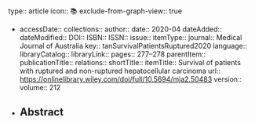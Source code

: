 type:: article
icon:: 📚
exclude-from-graph-view:: true

- accessDate:: 
  collections:: 
  author:: 
  date:: 2020-04
  dateAdded:: 
  dateModified:: 
  DOI:: 
  ISBN:: 
  ISSN:: 
  issue:: 
  itemType:: 
  journal:: Medical Journal of Australia
  key:: tanSurvivalPatientsRuptured2020
  language:: 
  libraryCatalog:: 
  libraryLink:: 
  pages:: 277–278
  parentItem:: 
  publicationTitle:: 
  relations:: 
  shortTitle:: 
  itemTitle:: Survival of patients with ruptured and non-ruptured hepatocellular carcinoma
  url:: https://onlinelibrary.wiley.com/doi/full/10.5694/mja2.50483
  version:: 
  volume:: 212
- Abstract
	-